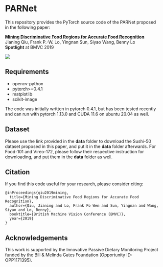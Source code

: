 # PARNet

This repository provides the PyTorch source code of the PARNet proposed in the following paper:

**[Mining Discriminative Food Regions for Accurate Food Recognition](https://bmvc2019.org/wp-content/uploads/papers/0839-paper.pdf)**
<br>
Jianing Qiu, Frank P.-W. Lo, Yingnan Sun, Siyao Wang, Benny Lo
<br>
**Spotlight** at BMVC 2019

![](assets/parnet_animation.gif)

## Requirements
- opencv-python
- pytorch>=0.4.1
- matplotlib
- scikit-image

The code was initially written in pytorch 0.4.1, but has been tested recently and can run with pytorch 1.13.0 and CUDA 11.6 on ubuntu 20.04 as well.

## Dataset
Please use the link provided in the **data** folder to download the Sushi-50 dataset proposed in this paper, and put it in the **data** folder afterwards. For Food-101 and Vireo-172, please follow their respective instruction for downloading, and put them in the **data** folder as well.

## Citation
If you find this code useful for your research, please consider citing:
```
@inProceedings{qiu2019mining,
  title={Mining Discriminative Food Regions for Accurate Food Recognition},
  author={Qiu, Jianing and Lo, Frank Po Wen and Sun, Yingnan and Wang, Siyao and Lo, Benny},
  booktitle={British Machine Vision Conference (BMVC)},
  year={2019}
}
```
## Acknowledgements
This work is supported by the Innovative Passive Dietary Monitoring Project funded by the Bill & Melinda Gates Foundation (Opportunity ID: OPP1171395).
